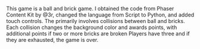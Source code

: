 This game is a ball and brick game. I obtained the code from Phaser Content Kit by @3r, changed the language from Script to Python, and added touch controls. The primarily involves collisions between ball and bricks. Each collision changes the background color and awards points, with additional points if two or more bricks are broken Players have three and if they are exhausted, the game is over.
